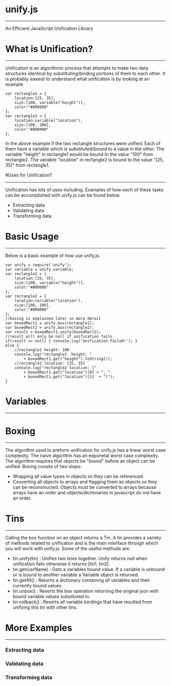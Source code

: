 # unify.js
_________________________
An Efficient JavaScript Unification Library
# What is Unification?
_________________________
Unification is an algorithmic process that attempts to make two data structures identical by substituting/binding portions of them to each other. It is probably easiest to understand what unification is by looking at an example.

    var rectangle1 = {
        location:[25, 35],
        size:[100, variable("height")],
        color:"#000000"
    };
    var rectangle2 = {
        location:variable("location"),
        size:[100, 100],
        color:"#000000"
    };

In the above example if the two rectangle structures were unified. Each of them have a variable which is substituted/bound to a value in the other. The variable "height" in rectangle1 would be bound to the value "100" from rectangle2. The variable "location" in rectangle2 is bound to the value "[25, 35]" from rectangle1.

#Uses for Unification?
________________________________
Unification has lots of uses including. Examples of how each of these tasks can be accomplished with unify.js can be found below.

* Extracting data
* Validating data
* Transforming data

# Basic Usage
________________________________
Below is a basic example of how use unify.js.

    var unify = require('unify');
    var variable = unify.variable;
    var rectangle1 = {
        location:[25, 35],
        size:[100, variable("height")],
        color:"#000000"
    };
    var rectangle2 = {
        location:variable("location"),
        size:[100, 100],
        color:"#000000"
    };
    //boxing is explained later in more detail
    var boxedRect1 = unify.box(rectangle1);
    var boxedRect2 = unify.box(rectangle2);
    var result = boxedRect1.unify(boxedRect2);
    //result will only be null if unification fails
    if(result == null) { console.log('Unification Failed!'); }
    else {
        //rectangle1 height: 100
        console.log("rectangle1  height: " 
            + boxedRect1.get("height").toString());
        //rectangle2 location: [25, 35]
        console.log("rectangle2 location: [" 
            + boxedRect1.get("location")[0] + ", " 
            + boxedRect1.get("location")[1]  + "]");
    }

# Variables
________________________________


# Boxing
________________________________
The algorithm used to preform unification for unify.js has a linear worst case complexity. The naive algorithm has an exponetal worst case complexity. The algorithm requires that objects be "boxed" before an object can be unified. Boxing consits of two steps:

* Wrapping all value types in objects so they can be referenced.
* Converting all objects to arrays and flagging them as objects so they can be reconstructed. Objects must be converted to arrays because arrays have an order and objects/dictionaries in javascript do not have an order.

# Tins
________________________________
Calling the box function on an object returns a Tin. A tin provides a variety of methods related to unification and is the main interface through which you will work with unify.js. Some of the useful methods are:

* tin.unify(tin) : Unifies two tines together. Unify returns null when unification fails otherwise it returns [tin1, tin2].
* tin.get(varName) : Gets a variables bound value. If a variable is unbound or is bound to another variable a Variable object is returned.
* tin.getAll() : Returns a dictionary containing all variables and their currently bound values.
* tin.unbox() : Reverts the box operation returning the original json with bound variable values substituted in.
* tin.rollback() : Reverts all variable bindings that have resulted from unifying this tin with other tins.

# More Examples
________________________________
### Extracting data
### Validating data
### Transforming data